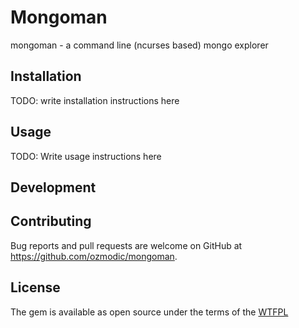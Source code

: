 # Mongoman

mongoman - a command line (ncurses based) mongo explorer

## Installation

TODO: write installation instructions here

## Usage

TODO: Write usage instructions here

## Development

## Contributing

Bug reports and pull requests are welcome on GitHub at https://github.com/ozmodic/mongoman.

## License

The gem is available as open source under the terms of the [WTFPL](http://wtfpl.net/about)

